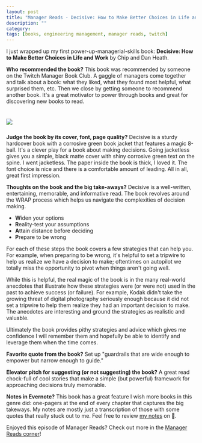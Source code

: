 ```yaml
---
layout: post
title: "Manager Reads - Decisive: How to Make Better Choices in Life and Work"
description: ""
category: 
tags: [books, engineering management, manager reads, twitch]
---
```


I just wrapped up my first power-up-managerial-skills book: **Decisive: How to Make Better Choices in Life and Work** by Chip and Dan Heath.

**Who recommended the book?** This book was recommended by someone on the Twitch Manager Book Club. A gaggle of managers come together and talk about a book: what they liked, what they found most helpful, what surprised them, etc. Then we close by getting someone to recommend another book. It's a great motivator to power through books and great for discovering new books to read.

<div>
	<img class="rounded-corners" style="max-width: 500px; border: 1px; margin-top: 24px;" src="{{ site.images2018 }}/05-12/decisive.jpg"/>
	<p class="caption-text" style="line-height: 1.5em; margin-bottom: 24px;"><strong></strong></p>
</div>

**Judge the book by its cover, font, page quality?** Decisive is a sturdy hardcover book with a corrosive green book jacket that features a magic 8-ball. It's a clever play for a book about making decisions. Going jacketless gives you a simple, black matte cover with shiny corrosive green text on the spine. I went jacketless. The paper inside the book is thick, I loved it. The font choice is nice and there is a comfortable amount of leading. All in all, great first impression.

**Thoughts on the book and the big take-aways?** Decisive is a well-written, entertaining, memorable, and informative read. The book revolves around the WRAP process which helps us navigate the complexities of decision making.

* **W**iden your options
* **R**eality-test your assumptions
* **A**ttain distance before deciding
* **P**repare to be wrong

For each of these steps the book covers a few strategies that can help you. For example, when preparing to be wrong, it's helpful to set a tripwire to help us realize we have a decision to make; oftentimes on autopilot we totally miss the opportunity to pivot when things aren't going well.

While this is helpful, the real magic of the book is in the many real-world anecdotes that illustrate how these strategies were (or were not) used in the past to achieve success (or failure). For example, Kodak didn't take the growing threat of digital photography seriously enough because it did not set a tripwire to help them realize they had an important decision to make. The anecdotes are interesting and ground the strategies as realistic and valuable.

Ultimately the book provides pithy strategies and advice which gives me confidence I will remember them and hopefully be able to identify and leverage them when the time comes.

**Favorite quote from the book?** Set up "guardrails that are wide enough to empower but narrow enough to guide."

**Elevator pitch for suggesting (or not suggesting) the book?** A great read chock-full of cool stories that make a simple (but powerful) framework for approaching decisions truly memorable. 

**Notes in Evernote?** This book has a great feature I wish more books in this genre did: one-pagers at the end of every chapter that captures the big takeways. My notes are mostly just a transcription of those with some quotes that really stuck out to me. Feel free to review [my notes][1] on 🐘.

Enjoyed this episode of Manager Reads? Check out more in the [Manager Reads corner][10]!

[1]: https://www.evernote.com/l/AOS9dg8IQEBLuaDVtJb3ZAUuPh1Tn7Nx-4A

[10]: {{site.base_url}}/archive/#manager+reads
